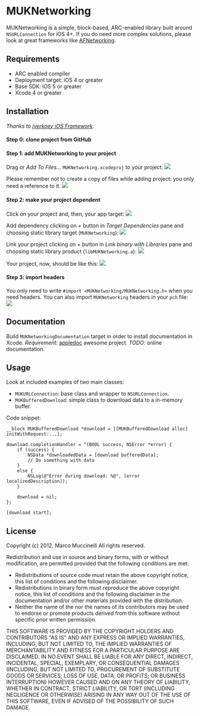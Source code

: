 MUKNetworking
===========
MUKNetworking is a simple, block-based, ARC-enabled library built around `NSURLConnection` for iOS 4+.
If you do need more complex solutions, please look at great frameworks like [AFNetworking].

Requirements
------------
* ARC enabled compiler
* Deployment target: iOS 4 or greater
* Base SDK: iOS 5 or greater
* Xcode 4 or greater

Installation
------------
*Thanks to [jverkoey iOS Framework]*.

#### Step 0: clone project from GitHub

#### Step 1: add MUKNetworking to your project
Drag or *Add To Files...* `MUKNetworking.xcodeproj` to your project.
<img src="http://i.imgur.com/iR0IM.png" />

Please remember not to create a copy of files while adding project: you only need a reference to it.
<img src="http://i.imgur.com/xJUfM.png" />

#### Step 2: make your project dependent
Click on your project and, then, your app target:
<img src="http://i.imgur.com/LiUR9.png" />

Add dependency clicking on + button in *Target Dependencies* pane and choosing static library target (`MUKNetworking`):
<img src="http://i.imgur.com/fiPyX.png" />

Link your project clicking on + button in *Link binary with Libraries* pane and choosing static library product (`libMUKNetworking.a`):
<img src="http://i.imgur.com/uyNVM.png" />

Your project, now, should be like this:
<img src="http://i.imgur.com/ayOVu.png" />

#### Step 3: import headers
You only need to write `#import <MUKNetworking/MUKNetworking.h>` when you need headers.
You can also import `MUKNetworking` headers in your `pch` file:
<img src="http://i.imgur.com/XcW35.png" />

Documentation
-------------
Build `MUKNetworkingDocumentation` target in order to install documentation in Xcode.
*Requirement*: [appledoc] awesome project.
*TODO*: online documentation.

Usage
-----
Look at included examples of two main classes:
* `MUKURLConnection`: base class and wrapper to `NSURLConnection`.
* `MUKBufferedDownload`: simple class to download data to a in-memory buffer.

Code snippet:

    __block MUKBufferedDownload *download = [[MUKBufferedDownload alloc] initWithRequest:...];

    download.completionHandler = ^(BOOL success, NSError *error) {
        if (success) {
            NSData *downloadedData = [download bufferedData];
            // Do something with data
        }
        else {
            NSLog(@"Error during download: %@", [error localizedDescription]);
        }
        
        download = nil;
    };
    
    [download start];

License
-------
Copyright (c) 2012, Marco Muccinelli
All rights reserved.

Redistribution and use in source and binary forms, with or without
modification, are permitted provided that the following conditions are met:

* Redistributions of source code must retain the above copyright
notice, this list of conditions and the following disclaimer.
* Redistributions in binary form must reproduce the above copyright
notice, this list of conditions and the following disclaimer in the
documentation and/or other materials provided with the distribution.
* Neither the name of the <organization> nor the
names of its contributors may be used to endorse or promote products
derived from this software without specific prior written permission.

THIS SOFTWARE IS PROVIDED BY THE COPYRIGHT HOLDERS AND CONTRIBUTORS "AS IS" AND
ANY EXPRESS OR IMPLIED WARRANTIES, INCLUDING, BUT NOT LIMITED TO, THE IMPLIED
WARRANTIES OF MERCHANTABILITY AND FITNESS FOR A PARTICULAR PURPOSE ARE
DISCLAIMED. IN NO EVENT SHALL <COPYRIGHT HOLDER> BE LIABLE FOR ANY
DIRECT, INDIRECT, INCIDENTAL, SPECIAL, EXEMPLARY, OR CONSEQUENTIAL DAMAGES
(INCLUDING, BUT NOT LIMITED TO, PROCUREMENT OF SUBSTITUTE GOODS OR SERVICES;
 LOSS OF USE, DATA, OR PROFITS; OR BUSINESS INTERRUPTION) HOWEVER CAUSED AND
ON ANY THEORY OF LIABILITY, WHETHER IN CONTRACT, STRICT LIABILITY, OR TORT
(INCLUDING NEGLIGENCE OR OTHERWISE) ARISING IN ANY WAY OUT OF THE USE OF THIS
SOFTWARE, EVEN IF ADVISED OF THE POSSIBILITY OF SUCH DAMAGE.



[AFNetworking]: https://github.com/AFNetworking/AFNetworking
[jverkoey iOS Framework]: https://github.com/jverkoey/iOS-Framework
[appledoc]: https://github.com/tomaz/appledoc
    